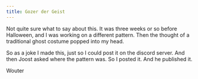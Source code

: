 ```yaml
---
title: Gozer der Geist
---
```


Not quite sure what to say about this. It was three weeks or so before Halloween, and I was working on a different pattern. Then the thought of a traditional ghost costume popped into my head.

So as a joke I made this, just so I could post it on the discord server. And then Joost asked where the pattern was. So I posted it. And he published it.

Wouter

